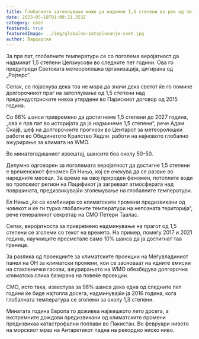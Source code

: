 ```yaml
---
title: Глобалното затоплување може да надмине 1,5 степени во рок од пет години
date: 2023-05-18T01:00:21.253Z
category: свет
featured: true
featuredImage: ../img/globalno-zatopluvanje-svet.jpg
author: Вардарски
---
```

За прв пат, глобалните температури се со поголема веројатност да надминат 1,5 степени Целзиусови во следните пет години. Ова го предупреди Светската метеоролошка организација, цитирана од „Ројтерс“.

Сепак, се појаснува дека тоа не мора да значи дека светот ќе го помине долгорочниот праг на затоплување од 1,5 степени над прединдустриските нивоа утврдени во Парискиот договор од 2015 година.

Со 66% шанси привремено да достигнеме 1,5 степени до 2027 година, „ова е прв пат во историјата да ја надминеме 1,5 степени“, рече Адам Скајф, шеф на долгорочните прогнози во Центарот за метеоролошки работи во Обединетото Кралство Хедли. работи на најновото глобално ажурирање за климата на WMO.

Во минатогодишниот извештај, шансите беа околу 50-50.

Делумно одговорен за поголемата веројатност да достигне 1,5 степени е временскиот феномен Ел Нињо, кој се очекува да се развие во наредните месеци. За време на овој природен феномен, потоплите води во тропскиот регион на Пацификот ја загреваат атмосферата над површината, предизвикувајќи зголемување на глобалните температури.

Ел Нињо „ќе се комбинира со климатските промени предизвикани од човекот и ќе ги турка глобалните температури на непозната територија“, рече генералниот секретар на СМО Петери Таалас.

Сепак, веројатноста за привремено надминување на прагот од 1,5 степени се зголеми со текот на времето. На пример, помеѓу 2017 и 2021 година, научниците пресметале само 10% шанса да ја достигнат таа граница.

За разлика од проекциите за климатските проекции на Меѓувладиниот панел на ОН за климатски промени, кои се засноваат на идните емисии на стакленички гасови, ажурирањето на WMO обезбедува долгорочна климатска слика базирана на повеќе проекции.

СМО, исто така, известува за 98% шанса дека една од следните пет години ќе биде најтопла досега, надминувајќи ја 2016 година, кога глобалната температура се зголеми за околу 1,3 степени.

Минатата година Европа го доживеа најжешкото лето досега, а екстремните дождови предизвикани од климатските промени предизвикаа катастрофални поплави во Пакистан. Во февруари нивото на морскиот мраз на Антарктикот падна на рекордно ниско ниво.